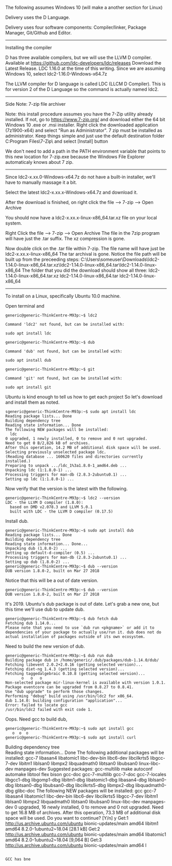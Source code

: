 

The following assumes Windows 10 (will make a another section for Linux)

Delivery uses the D Language.

Delivery uses four software components: Compiler/linker, Package Manager, Git/Github and Editor.


***
Installing the compiler

D has three available compilers, but we will use the LLVM D compiler.  Available at  https://github.com/ldc-developers/ldc/releases
Download the Latest Release. LDC 1.16.0 at the time of this writing. Since we are assuming Windows 10, select ldc2-1.16.0-Windows-x64.7z

The LLVM compiler for D language is called LDC (LLCM D Compiler). This is for version 2 of the D Language so the command is actually named ldc2. 

***

Side Note: 7-zip file archiver

Note: this install procedure assumes you have the 7-Zip utility already installed. If not, go to https://www.7-zip.org/ and download either the 64 bit Windows 10 .exe or .msi installer.  Right click the downloaded application (7z1900-x64) and select "Run as Administrator".  7 zip must be installed as administrator. Keep things simple and just use the default destination folder C:Program Files\7-Zip\ and select [Install] button

We don't need to add a path in the PATH environment variable that points to this new location for 7-zip.exe because the Windows File Explorer automaticaly knows about 7 zip. 

***

Since ldc2-x.xx.0-Windows-x64.7z do not have a built-in installer, we'll have to manually massage it a bit.

Select the latest ldc2-x.xx.x-Windows-x64.7z and download it.

After the download is finished, on right click the file --> 7-zip --> Open Archive

You should now have a ldc2-x.xx.x-linux-x86_64.tar.xz file on your local system.

 Right Click the file --> 7-zip --> Open Archive
The file in the 7zip program will have just the .tar suffix. The xz compression is gone.

Now double click on the .tar file within 7-zip. The file name will have just be ldc2-x.xx.x-linux-x86_64 The tar archival is gone. Notice the file path will be built up from the preceeding steps: C:\Users\someuser\Downloads\ldc2-1.14.0-linux-x86_64.tar.xz\ldc2-1.14.0-linux-x86_64.tar\ldc2-1.14.0-linux-x86_64
The folder that you did the download should show all three: ldc2-1.14.0-linux-x86_64.tar.xz ldc2-1.14.0-linux-x86_64.tar ldc2-1.14.0-linux-x86_64

***



























To install on a Linux, specifically Ubuntu 10.0 machine.

Open terminal and

```
generic@generic-ThinkCentre-M93p:~$ ldc2

Command 'ldc2' not found, but can be installed with:

sudo apt install ldc

generic@generic-ThinkCentre-M93p:~$ dub

Command 'dub' not found, but can be installed with:

sudo apt install dub

generic@generic-ThinkCentre-M93p:~$ git

Command 'git' not found, but can be installed with:

sudo apt install git
```
Ubuntu is kind enough to tell us how to get each project 
So let's download and install them as noted.

```
sgeneric@generic-ThinkCentre-M93p:~$ sudo apt install ldc
Reading package lists... Done
Building dependency tree       
Reading state information... Done
The following NEW packages will be installed:
  ldc
0 upgraded, 1 newly installed, 0 to remove and 0 not upgraded.
Need to get 0 B/2,826 kB of archives.
After this operation, 14.2 MB of additional disk space will be used.
Selecting previously unselected package ldc.
(Reading database ... 160620 files and directories currently installed.)
Preparing to unpack .../ldc_1%3a1.8.0-1_amd64.deb ...
Unpacking ldc (1:1.8.0-1) ...
Processing triggers for man-db (2.8.3-2ubuntu0.1) ...
Setting up ldc (1:1.8.0-1) ...
```
Now verify that the version is the latest with the following.

```
generic@generic-ThinkCentre-M93p:~$ ldc2 --version
LDC - the LLVM D compiler (1.8.0):
  based on DMD v2.078.3 and LLVM 5.0.1
  built with LDC - the LLVM D compiler (0.17.5)
```
Install dub. 

```
generic@generic-ThinkCentre-M93p:~$ sudo apt install dub
Reading package lists... Done
Building dependency tree       
Reading state information... Done...
Unpacking dub (1.8.0-2) ...
Setting up default-d-compiler (0.5) ...
Processing triggers for man-db (2.8.3-2ubuntu0.1) ...
Setting up dub (1.8.0-2) ...
generic@generic-ThinkCentre-M93p:~$ dub --version
DUB version 1.8.0-2, built on Mar 27 2018
```
Notice that this will be a out of date version.

```
generic@generic-ThinkCentre-M93p:~$ dub --version
DUB version 1.8.0-2, built on Mar 27 2018
```

It's 2019. Ubuntu's dub package is out of date. Let's grab a new one, but this time we'll use dub to update dub.

```
generic@generic-ThinkCentre-M93p:~$ dub fetch dub
Fetching dub 1.14.0...
Please note that you need to use `dub run <pkgname>` or add it to dependencies of your package to actually use/run it. dub does not do actual installation of packages outside of its own ecosystem.
```
Need to build the new version of dub.
```
generic@generic-ThinkCentre-M93p:~$ dub run dub
Building package dub in /home/generic/.dub/packages/dub-1.14.0/dub/
Fetching libevent 2.0.2+2.0.16 (getting selected version)...
Fetching diet-ng 1.4.3 (getting selected version)...
Fetching taggedalgebraic 0.10.8 (getting selected version)...
       o   o   o
Non-selected package mir-linux-kernel is available with version 1.0.1.
Package eventcore can be upgraded from 0.8.27 to 0.8.41.
Use "dub upgrade" to perform those changes.
Performing "debug" build using /usr/bin/ldc2 for x86_64.
dub 1.14.0: building configuration "application"...
Error: failed to locate gcc
/usr/bin/ldc2 failed with exit code 1.
```

Oops. Need gcc to build dub,

```
generic@generic-ThinkCentre-M93p:~$ sudo apt install gcc
   o  o  o
generic@generic-ThinkCentre-M93p:~$ sudo apt install curl
```

Building dependency tree       
Reading state information... Done
The following additional packages will be installed:
  gcc-7 libasan4 libatomic1 libc-dev-bin libc6-dev libcilkrts5 libgcc-7-dev libitm1 liblsan0 libmpx2 libquadmath0 libtsan0
  libubsan0 linux-libc-dev manpages-dev
Suggested packages:
  gcc-multilib make autoconf automake libtool flex bison gcc-doc gcc-7-multilib gcc-7-doc gcc-7-locales libgcc1-dbg libgomp1-dbg
  libitm1-dbg libatomic1-dbg libasan4-dbg liblsan0-dbg libtsan0-dbg libubsan0-dbg libcilkrts5-dbg libmpx2-dbg libquadmath0-dbg
  glibc-doc
The following NEW packages will be installed:
  gcc gcc-7 libasan4 libatomic1 libc-dev-bin libc6-dev libcilkrts5 libgcc-7-dev libitm1 liblsan0 libmpx2 libquadmath0 libtsan0
  libubsan0 linux-libc-dev manpages-dev
0 upgraded, 16 newly installed, 0 to remove and 0 not upgraded.
Need to get 16.8 MB of archives.
After this operation, 73.3 MB of additional disk space will be used.
Do you want to continue? [Y/n] y
Get:1 http://us.archive.ubuntu.com/ubuntu bionic-updates/main amd64 libitm1 amd64 8.2.0-1ubuntu2~18.04 [28.1 kB]
Get:2 http://us.archive.ubuntu.com/ubuntu bionic-updates/main amd64 libatomic1 amd64 8.2.0-1ubuntu2~18.04 [9,064 B]
Get:3 http://us.archive.ubuntu.com/ubuntu bionic-updates/main amd64 l
```

GCC has bne


